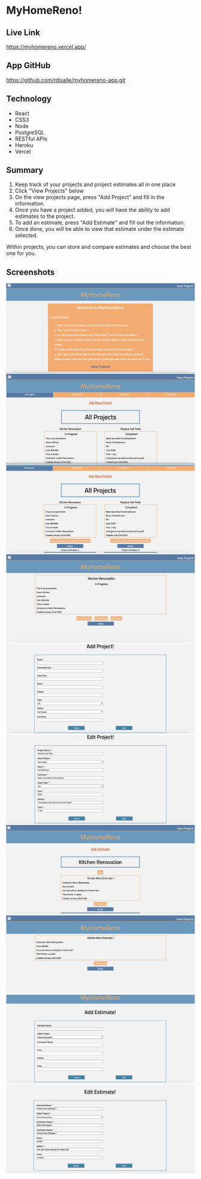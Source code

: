 # MyHomeReno!

## Live Link

https://myhomereno.vercel.app/

## App GitHub

https://github.com/rdisalle/myhomereno-app.git

## Technology
* React
* CSS3
* Node
* PostgreSQL
* RESTful APIs
* Heroku
* Vercel

## Summary

1. Keep track of your projects and project estimates all in one place
2. Click "View Projects" below
3. On the view projects page, press "Add Project" and fill in the information.
4. Once you have a project added, you will have the ability to add estimates to the project.
5. To add an estimate, press "Add Estimate" and fill out the information.
6. Once done, you will be able to view that estimate under the estimate selected.

Within projects, you can store and compare estimates and choose the best one for you.

## Screenshots
![Landing Page](/Images/landing_page.png)
![View Projects Page](/Images/view_projects.png)
![View Projects Page](/Images/view_projects_2.png)
![View Project](/Images/view_project.png)
![Add Project](/Images/add_project.png)
![Edit Project](/Images/edit_project.png)
![View Estimates](/Images/view_estimates.png)
![View Estimate](/Images/view_estimate.png)
![Add Estimate](/Images/add_estimate.png)
![Edit Estimate](/Images/edit_estimate.png)
